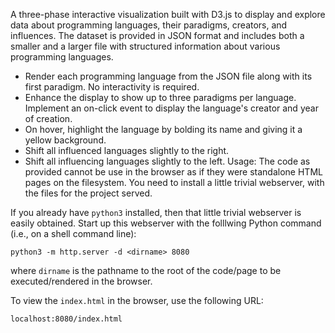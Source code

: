 A three-phase interactive visualization built with D3.js to display and explore data about programming languages, their paradigms, creators, and influences. The dataset is provided in JSON format and includes both a smaller and a larger file with structured information about various programming languages.
- Render each programming language from the JSON file along with its first paradigm. No interactivity is required.
- Enhance the display to show up to three paradigms per language. Implement an on-click event to display the language's creator and year of creation.
- On hover, highlight the language by bolding its name and giving it a yellow background.
- Shift all influenced languages slightly to the right.
- Shift all influencing languages slightly to the left.
Usage:
The code as provided cannot be use in the browser as if they were standalone HTML pages on the filesystem. You need to install a little trivial webserver, with
the files for the project served.

If you already have `python3` installed, then that little trivial webserver is easily obtained. Start up this webserver with the folllwing Python command (i.e., on a shell command line): 

```
python3 -m http.server -d <dirname> 8080
```

where `dirname` is the pathname to the root of the code/page to be executed/rendered in the browser. 

To view the `index.html` in the browser, use the following URL:

`localhost:8080/index.html`

